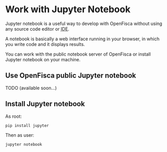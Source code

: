 # Work with Jupyter Notebook

Jupyter notebook is a useful way to develop with OpenFisca without using any source code editor or
<abbr title="Integrated development environment">IDE</abbr>.

A notebook is basically a web interface running in your browser, in which you write code and it displays results.

You can work with the public notebook server of OpenFisca or install Jupyter notebook on your machine.

## Use OpenFisca public Jupyter notebook

TODO (available soon...)

## Install Jupyter notebook

As root:

```bash
pip install jupyter
```

Then as user:

```bash
jupyter notebook
```
